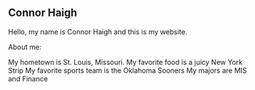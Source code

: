 ## Connor Haigh

Hello, my name is Connor Haigh and this is my website.

About me:

My hometown is St. Louis, Missouri. 
My favorite food is a juicy New York Strip
My favorite sports team is the Oklahoma Sooners
My majors are MIS and Finance

